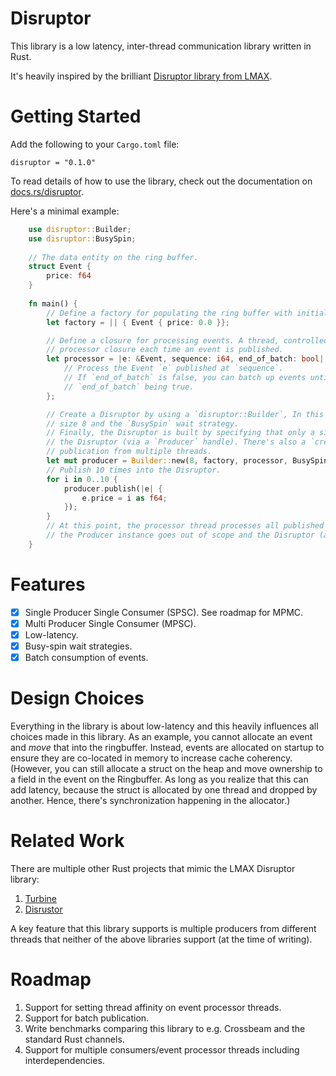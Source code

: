 # Disruptor

This library is a low latency, inter-thread communication library written in Rust.

It's heavily inspired by the brilliant
[Disruptor library from LMAX](https://github.com/LMAX-Exchange/disruptor).

# Getting Started

Add the following to your `Cargo.toml` file:

    disruptor = "0.1.0"

To read details of how to use the library, check out the documentation on [docs.rs/disruptor](https://docs.rs/disruptor).

Here's a minimal example:

```rust
    use disruptor::Builder;
    use disruptor::BusySpin;
    
    // The data entity on the ring buffer.
    struct Event {
        price: f64
    }
    
    fn main() {
        // Define a factory for populating the ring buffer with initialized events.
        let factory = || { Event { price: 0.0 }};

        // Define a closure for processing events. A thread, controlled by the disruptor, will run this
        // processor closure each time an event is published.
        let processor = |e: &Event, sequence: i64, end_of_batch: bool| {
            // Process the Event `e` published at `sequence`.
            // If `end_of_batch` is false, you can batch up events until it's invoked with
            // `end_of_batch` being true.
        };

        // Create a Disruptor by using a `disruptor::Builder`, In this example, the ring buffer has
        // size 8 and the `BusySpin` wait strategy.
        // Finally, the Disruptor is built by specifying that only a single thread will publish into
        // the Disruptor (via a `Producer` handle). There's also a `create_with_multi_producer()` for
        // publication from multiple threads.
        let mut producer = Builder::new(8, factory, processor, BusySpin).create_with_single_producer();
        // Publish 10 times into the Disruptor.
        for i in 0..10 {
            producer.publish(|e| {
                e.price = i as f64;
            });
        }
        // At this point, the processor thread processes all published events and then stops as
        // the Producer instance goes out of scope and the Disruptor (and the Producer) are dropped.
    }
```

# Features

- [x] Single Producer Single Consumer (SPSC). See roadmap for MPMC.
- [x] Multi Producer Single Consumer (MPSC).
- [x] Low-latency.
- [x] Busy-spin wait strategies.
- [x] Batch consumption of events.

# Design Choices

Everything in the library is about low-latency and this heavily influences all choices made in this library.
As an example, you cannot allocate an event and *move* that into the ringbuffer. Instead, events
are allocated on startup to ensure they are co-located in memory to increase cache coherency.
(However, you can still allocate a struct on the heap and move ownership to a field in the event on the Ringbuffer.
As long as you realize that this can add latency, because the struct is allocated by one thread and dropped by another.
Hence, there's synchronization happening in the allocator.)

# Related Work

There are multiple other Rust projects that mimic the LMAX Disruptor library:
1. [Turbine](https://github.com/polyfractal/Turbine)
2. [Disrustor](https://github.com/sklose/disrustor)

A key feature that this library supports is multiple producers from different threads
that neither of the above libraries support (at the time of writing).

# Roadmap

1. Support for setting thread affinity on event processor threads.
2. Support for batch publication.
3. Write benchmarks comparing this library to e.g. Crossbeam and the standard Rust channels.
4. Support for multiple consumers/event processor threads including interdependencies.